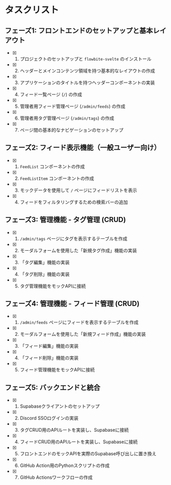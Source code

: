 # タスクリスト

## フェーズ1: フロントエンドのセットアップと基本レイアウト

- [x] 1. プロジェクトのセットアップと `flowbite-svelte` のインストール
- [x] 2. ヘッダーとメインコンテンツ領域を持つ基本的なレイアウトの作成
- [x] 3. アプリケーションのタイトルを持つヘッダーコンポーネントの実装
- [x] 4. フィード一覧ページ (`/`) の作成
- [x] 5. 管理者用フィード管理ページ (`/admin/feeds`) の作成
- [x] 6. 管理者用タグ管理ページ (`/admin/tags`) の作成
- [x] 7. ページ間の基本的なナビゲーションのセットアップ

## フェーズ2: フィード表示機能（一般ユーザー向け）

- [x] 1. `FeedList` コンポーネントの作成
- [x] 2. `FeedListItem` コンポーネントの作成
- [x] 3. モックデータを使用して `/` ページにフィードリストを表示
- [x] 4. フィードをフィルタリングするための検索バーの追加

## フェーズ3: 管理機能 - タグ管理 (CRUD)

- [x] 1. `/admin/tags` ページにタグを表示するテーブルを作成
- [x] 2. モーダルフォームを使用した「新規タグ作成」機能の実装
- [x] 3. 「タグ編集」機能の実装
- [x] 4. 「タグ削除」機能の実装
- [x] 5. タグ管理機能をモックAPIに接続

## フェーズ4: 管理機能 - フィード管理 (CRUD)

- [x] 1. `/admin/feeds` ページにフィードを表示するテーブルを作成
- [x] 2. モーダルフォームを使用した「新規フィード作成」機能の実装
- [x] 3. 「フィード編集」機能の実装
- [x] 4. 「フィード削除」機能の実装
- [x] 5. フィード管理機能をモックAPIに接続

## フェーズ5: バックエンドと統合

- [x] 1. Supabaseクライアントのセットアップ
- [x] 2. Discord SSOログインの実装
- [x] 3. タグCRUD用のAPIルートを実装し、Supabaseに接続
- [x] 4. フィードCRUD用のAPIルートを実装し、Supabaseに接続
- [x] 5. フロントエンドのモックAPIを実際のSupabase呼び出しに置き換え
- [x] 6. GitHub Action用のPythonスクリプトの作成
- [x] 7. GitHub Actionsワークフローの作成
